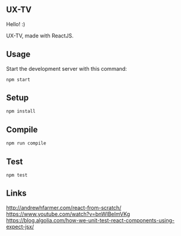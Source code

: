 UX-TV
---
 
Hello! :)

UX-TV, made with ReactJS.


Usage
---
 
Start the development server with this command:
 
```
npm start
```


Setup
---
 
```
npm install
```


Compile
---
 
```
npm run compile
```


Test
---

```
npm test
```


Links
---
http://andrewhfarmer.com/react-from-scratch/
https://www.youtube.com/watch?v=bnWIBeImVKg
https://blog.algolia.com/how-we-unit-test-react-components-using-expect-jsx/
